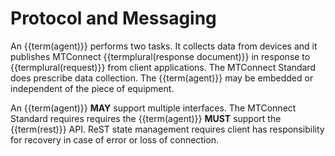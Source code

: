 # Protocol and Messaging

An {{term(agent)}} performs two tasks. It collects data from devices and it publishes MTConnect {{termplural(response document)}} in response to {{termplural(request)}} from client applications. The MTConnect Standard does prescribe data collection. The {{term(agent)}} may be embedded or independent of the piece of equipment.

An {{term(agent)}} **MAY** support multiple interfaces.  The MTConnect Standard requires requires the {{term(agent)}} **MUST** support the {{term(rest)}} API.  ReST state management requires client has responsibility for recovery in case of error or loss of connection.
